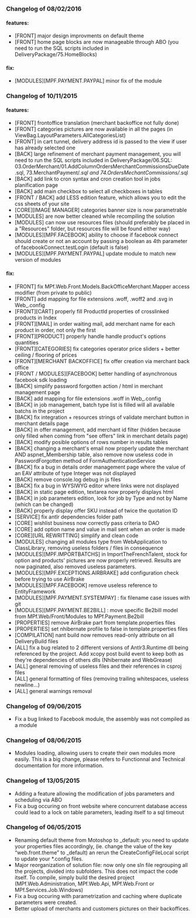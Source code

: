### Changelog of 08/02/2016

#### features:

- [FRONT] major design improvments on default theme
- [FRONT] home page blocks are now manageable through ABO (you need to run the SQL scripts included in DeliveryPackage/75.HomeBlocks)

#### fix:
- [MODULES][MPF.PAYMENT.PAYPAL] minor fix of the module

### Changelog of 10/11/2015

#### features:

- [FRONT] frontoffice translation (merchant backoffice not fully done)
- [FRONT] categories pictures are now available in all the pages (in ViewBag.LayoutParameters.AllCategoriesList)
- [FRONT] in cart tunnel, delivery address id is passed to the view if user has already selected one
- [BACK] large refinement of merchant payment management, you will need to run the SQL scripts included in DeliveryPackage/06.SQL: 03.OrderMerchant/01.AddColumnOrdersMerchantCommissionsDueDate.sql, 73.MerchantPayment/*.sql and 74.OrdersMechantCommissions/*.sql
- [BACK] add link to cron syntax and cron creation tool in jobs planification page
- [BACK] add main checkbox to select all checkboxes in tables
- [FRONT / BACK] add LESS edition feature, which allows you to edit the css sheets of your site
- [CORE][IMAGE MANAGER] categories banner size is now parametrable
- [MODULES] are now better cleaned while recompiling the solution
- [MODULES] can now use resources files (should preferably be placed in a "Resources" folder, but resources file will be found either way)
- [MODULES][MPF.FACEBOOK] ability to choose if facebook connect should create or not an account by passing a boolean as 4th parameter of facebookConnect.testLogin (default is false)
- [MODULES][MPF.PAYMENT.PAYPAL] update module to match new version of modules

#### fix:

- [FRONT] fix MPf.Web.Front.Models.BackOfficeMerchant.Mapper access modifier (from private to public)
- [FRONT] add mapping for file extensions .woff, .woff2 and .svg in Web_.config
- [FRONT][CART] properly fill ProductId properties of crosslinked products in Index
- [FRONT][MAIL] in order waiting mail, add merchant name for each product in order, not only the first
- [FRONT][PRODUCT] properly handle handle product's options quantities
- [FRONT][CATEGORIES] fix categories operator price sliders + better ceiling / flooring of prices
- [FRONT][MERCHANT BACKOFFICE] fix offer creation via merchant back office
- [FRONT / MODULES][FACEBOOK] better handling of asynchronous facebook sdk loading
- [BACK] simplify password forgotten action / html in merchant management page
- [BACK] add mapping for file extensions .woff in Web_.config
- [BACK] in job management, batch type list is filled will all available batchs in the project
- [BACK] fix integration + resources strings of validate merchant button in merchant details page
- [BACK] in offer management, add merchant id filter (hidden because only filled when coming from "see offers" link in merchant details page)
- [BACK] modify posible options of rows number in results tables
- [BACK] changing a merchant's email now properly update the merchant AND aspnet_Membership table, also remove now useless code in PasswordForgotten method of FormAuthenticationService
- [BACK] fix a bug in details order management page where the value of an EAV attribute of type Integer was not displayed
- [BACK] remove console.log debug in js files
- [BACK] fix a bug in WYSIWYG editor where links were not displayed
- [BACK] in static page edition, textarea now properly displays html
- [BACK] in job parameters edition, look for job by Type and not by Name (which can be changed)
- [BACK] properly display offer SKU instead of twice the quotation ID
- [SERVICE] fix antlr dependencies folder path
- [CORE] wishlist business now correctly pass criteria to DAO
- [CORE] add option name and value in mail sent when an order is made
- [CORE][URL REWRITTING] simplify and clean code
- [MODULES] changing all modules type from WebApplication to ClassLibrary, removing useless folders / files in consequence
- [MODULES][MPF.IMPORTBATCHS] in ImportTheFrenchTalent, stock for option and products' pictures are now properly retrieved. Results are now paginated, also removed useless parameters.
- [MODULES][MPF.EXCEPTIONS.AIRBRAKE] add configuration check before trying to use AirBrake
- [MODULES][MPF.FACEBOOK] remove useless reference to EntityFramework
- [MODULES][MPF.PAYMENT.SYSTEMPAY] : fix filename case issues with git
- [MODULES][MPF.PAYMENT.BE2BILL] : move specific Be2bill model from MPf.Web/Front/Modules to MPf.Payment.Be2bill
- [PROPERTIES] remove AirBrake part from template.properties files
- [PROPERTIES] set nhibernate profile to false in template.properties files
- [COMPILATION] nant build now removes read-only attribute on all DeliveryBuild files
- [ALL] fix a bug related to 2 different versions of Antlr3.Runtime dll being referenced by the project. Add xcopy post build event to keep both as they're dependencies of others dlls (Nhibernate and WebGrease)
- [ALL] general removing of useless files and their references in csproj files
- [ALL] general formatting of files (removing trailing whitespaces, useless newline...)
- [ALL] general warnings removal

### Changelog of 09/06/2015

- Fix a bug linked to Facebook module, the assembly was not compiled as a module

### Changelog of 08/06/2015

- Modules loading, allowing users to create their own modules more easily. This is a big change, please refers to Functionnal and Technical documentation for more information.

### Changelog of 13/05/2015

- Adding a feature allowing the modification of jobs parameters and scheduling via ABO
- Fix a bug occuring on front website where concurrent database access could lead to a lock on table parameters, leading itself to a sql timeout


### Changelog of 06/05/2015

- Renaming default theme from Motoshop to _default: you need to update your properties files accordingly, (ie. change the value of the key “web.front.theme” to _default) an rerun the CreateConfigFileLocal script to update your *.config files.
- Major reorganization of solution file: now only one sln file regrouping all the projects, divided into subfolders. This does not impact the code itself. To compile, simply build the desired project (MPf.Web.Administration, MPf.Web.Api, MPf.Web.Front or MPf.Services.Job.Windows)
- Fix a bug occuring with parametrization and caching where duplicate parameters were created.
- Better upload of merchants and customers pictures on their backoffices.